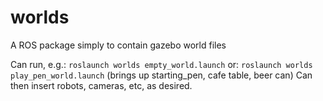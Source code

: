 # worlds
A ROS package simply to contain gazebo world files

Can run, e.g.:
`roslaunch worlds empty_world.launch`
or:
`roslaunch worlds play_pen_world.launch`  (brings up starting_pen, cafe table, beer can)
Can then insert robots, cameras, etc, as desired.

    
